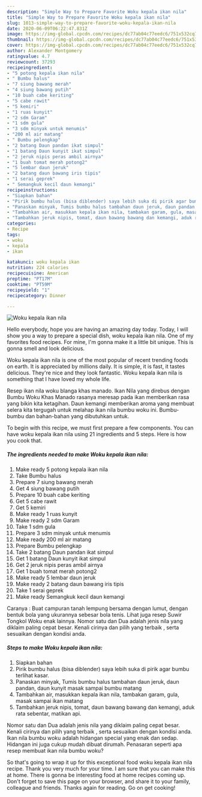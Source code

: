 ```yaml
---
description: "Simple Way to Prepare Favorite Woku kepala ikan nila"
title: "Simple Way to Prepare Favorite Woku kepala ikan nila"
slug: 1013-simple-way-to-prepare-favorite-woku-kepala-ikan-nila
date: 2020-06-09T06:22:47.831Z
image: https://img-global.cpcdn.com/recipes/dc77ab04c77eedc6/751x532cq70/woku-kepala-ikan-nila-foto-resep-utama.jpg
thumbnail: https://img-global.cpcdn.com/recipes/dc77ab04c77eedc6/751x532cq70/woku-kepala-ikan-nila-foto-resep-utama.jpg
cover: https://img-global.cpcdn.com/recipes/dc77ab04c77eedc6/751x532cq70/woku-kepala-ikan-nila-foto-resep-utama.jpg
author: Alexander Montgomery
ratingvalue: 4.7
reviewcount: 37293
recipeingredient:
- "5 potong kepala ikan nila"
- " Bumbu halus"
- "7 siung bawang merah"
- "4 siung bawang putih"
- "10 buah cabe keriting"
- "5 cabe rawit"
- "5 kemiri"
- "1 ruas kunyit"
- "2 sdm Garam"
- "1 sdm gula"
- "3 sdm minyak untuk menumis"
- "200 ml air matang"
- " Bumbu pelengkap"
- "2 batang Daun pandan ikat simpul"
- "1 batang Daun kunyit ikat simpul"
- "2 jeruk nipis peras ambil airnya"
- "1 buah tomat merah potong2"
- "5 lembar daun jeruk"
- "2 batang daun bawang iris tipis"
- "1 serai geprek"
- " Semangkuk kecil daun kemangi"
recipeinstructions:
- "Siapkan bahan"
- "Pirik bumbu halus (bisa diblender) saya lebih suka di pirik agar bumbu terlihat kasar."
- "Panaskan minyak, Tumis bumbu halus tambahan daun jeruk, daun pandan, daun kunyit masak sampai bumbu matang"
- "Tambahkan air, masukkan kepala ikan nila, tambakan garam, gula, masak sampai ikan matang"
- "Tambahkan jeruk nipis, tomat, daun bawang bawang dan kemangi, aduk rata sebentar, matikan api."
categories:
- Recipe
tags:
- woku
- kepala
- ikan

katakunci: woku kepala ikan 
nutrition: 224 calories
recipecuisine: American
preptime: "PT17M"
cooktime: "PT59M"
recipeyield: "1"
recipecategory: Dinner

---
```



![Woku kepala ikan nila](https://img-global.cpcdn.com/recipes/dc77ab04c77eedc6/751x532cq70/woku-kepala-ikan-nila-foto-resep-utama.jpg)

Hello everybody, hope you are having an amazing day today. Today, I will show you a way to prepare a special dish, woku kepala ikan nila. One of my favorites food recipes. For mine, I'm gonna make it a little bit unique. This is gonna smell and look delicious.

Woku kepala ikan nila is one of the most popular of recent trending foods on earth. It is appreciated by millions daily. It is simple, it is fast, it tastes delicious. They're nice and they look fantastic. Woku kepala ikan nila is something that I have loved my whole life.

Resep ikan nila woku blanga khas manado. Ikan Nila yang direbus dengan Bumbu Woku Khas Manado rasanya meresap pada ikan memberikan rasa yang bikin kita ketagihan. Daun kemangi memberikan aroma yang membuat selera kita tergugah untuk melahap ikan nila bumbu woku ini. Bumbu-bumbu dan bahan-bahan yang dibutuhkan untuk.


To begin with this recipe, we must first prepare a few components. You can have woku kepala ikan nila using 21 ingredients and 5 steps. Here is how you cook that.

<!--inarticleads1-->

##### The ingredients needed to make Woku kepala ikan nila:

1. Make ready 5 potong kepala ikan nila
1. Take  Bumbu halus
1. Prepare 7 siung bawang merah
1. Get 4 siung bawang putih
1. Prepare 10 buah cabe keriting
1. Get 5 cabe rawit
1. Get 5 kemiri
1. Make ready 1 ruas kunyit
1. Make ready 2 sdm Garam
1. Take 1 sdm gula
1. Prepare 3 sdm minyak untuk menumis
1. Make ready 200 ml air matang
1. Prepare  Bumbu pelengkap
1. Take 2 batang Daun pandan ikat simpul
1. Get 1 batang Daun kunyit ikat simpul
1. Get 2 jeruk nipis peras ambil airnya
1. Get 1 buah tomat merah potong2
1. Make ready 5 lembar daun jeruk
1. Make ready 2 batang daun bawang iris tipis
1. Take 1 serai geprek
1. Make ready  Semangkuk kecil daun kemangi


Caranya : Buat campuran tanah lempung bersama dengan lumut, dengan bentuk bola yang ukurannya sebesar bola tenis. Lihat juga resep Suwir Tongkol Woku enak lainnya. Nomor satu dan Dua adalah jenis nila yang diklaim paling cepat besar. Kenali cirinya dan pilih yang terbaik , serta sesuaikan dengan kondisi anda. 

<!--inarticleads2-->

##### Steps to make Woku kepala ikan nila:

1. Siapkan bahan
1. Pirik bumbu halus (bisa diblender) saya lebih suka di pirik agar bumbu terlihat kasar.
1. Panaskan minyak, Tumis bumbu halus tambahan daun jeruk, daun pandan, daun kunyit masak sampai bumbu matang
1. Tambahkan air, masukkan kepala ikan nila, tambakan garam, gula, masak sampai ikan matang
1. Tambahkan jeruk nipis, tomat, daun bawang bawang dan kemangi, aduk rata sebentar, matikan api.


Nomor satu dan Dua adalah jenis nila yang diklaim paling cepat besar. Kenali cirinya dan pilih yang terbaik , serta sesuaikan dengan kondisi anda. Ikan nila bumbu woku adalah hidangan special yang enak dan sedap. Hidangan ini juga cukup mudah dibuat dirumah. Penasaran seperti apa resep membuat ikan nila bumbu woku? 

So that's going to wrap it up for this exceptional food woku kepala ikan nila recipe. Thank you very much for your time. I am sure that you can make this at home. There is gonna be interesting food at home recipes coming up. Don't forget to save this page on your browser, and share it to your family, colleague and friends. Thanks again for reading. Go on get cooking!
